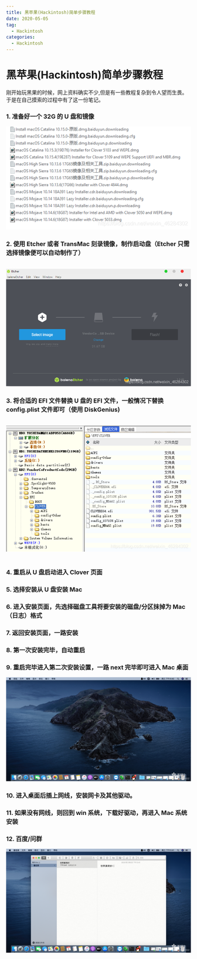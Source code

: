 ```yaml
---
title: 黑苹果(Hackintosh)简单步骤教程
date: 2020-05-05
tag:
  - Hackintosh
categories:
  - Hackintosh
---
```


# 黑苹果(Hackintosh)简单步骤教程

​ 刚开始玩黑果的时候，网上资料确实不少,但是有一些教程复杂到令人望而生畏。于是在自己摸索的过程中有了这一份笔记。

### 1. 准备好一个 32G 的 U 盘和镜像

![在这里插入图片描述](./images/uu1-20200810183246743.png)

### 2. 使用 Etcher 或者 TransMac 刻录镜像，制作启动盘（Etcher 只需选择镜像便可以自动制作了）

​ ![在这里插入图片描述](./images/uu2-20200810183441409.png)

### 3. 将合适的 EFI 文件替换 U 盘的 EFI 文件，一般情况下替换 config.plist 文件即可（使用 DiskGenius)

​ ![在这里插入图片描述](./images/uu3-20200810183516287.png)
​

### 4. 重启从 U 盘启动进入 Clover 页面

### 5. 选择安装从 U 盘安装 Mac

### 6. 进入安装页面，先选择磁盘工具将要安装的磁盘/分区抹掉为 Mac（日志）格式

### 7. 返回安装页面，一路安装

### 8. 第一次安装完毕，自动重启

### 9. 重启完毕进入第二次安装设置，一路 next 完毕即可进入 Mac 桌面

![在这里插入图片描述](./images/uu4-20200810183833487.png)

### 10. 进入桌面后插上网线，安装网卡及其他驱动。

### 11. 如果没有网线，则回到 win 系统，下载好驱动，再进入 Mac 系统安装

### 12. 百度/问群

![在这里插入图片描述](./images/uu5-20200810183942849.png)
